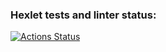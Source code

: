 ### Hexlet tests and linter status:
[![Actions Status](https://github.com/www-lexa-pro/php-project-48/workflows/hexlet-check/badge.svg)](https://github.com/www-lexa-pro/php-project-48/actions)